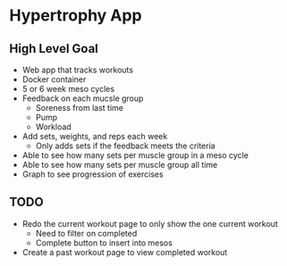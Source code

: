 # Hypertrophy App

## High Level Goal

- Web app that tracks workouts
- Docker container
- 5 or 6 week meso cycles
- Feedback on each mucsle group
  - Soreness from last time
  - Pump
  - Workload
- Add sets, weights, and reps each week
  - Only adds sets if the feedback meets the criteria
- Able to see how many sets per muscle group in a meso cycle
- Able to see how many sets per muscle group all time
- Graph to see progression of exercises

## TODO

- Redo the current workout page to only show the one current workout
  - Need to filter on completed
  - Complete button to insert into mesos
- Create a past workout page to view completed workout
